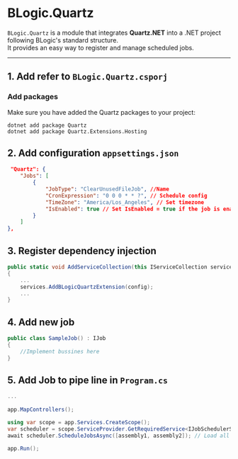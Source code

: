 ﻿# BLogic.Quartz

`BLogic.Quartz` is a module that integrates **Quartz.NET** into a .NET project following BLogic's standard structure.  
It provides an easy way to register and manage scheduled jobs.

---

## 1. Add refer to ``BLogic.Quartz.csporj``

### Add packages
Make sure you have added the Quartz packages to your project:
```shell
dotnet add package Quartz
dotnet add package Quartz.Extensions.Hosting
```

## 2. Add configuration ``appsettings.json``

```json
 "Quartz": {
    "Jobs": [
        {
            "JobType": "ClearUnusedFileJob", //Name
            "CronExpression": "0 0 0 * * ?", // Schedule config
            "TimeZone": "America/Los_Angeles", // Set timezone
            "IsEnabled": true // Set IsEnabled = true if the job is enabled
        }
    ]
},
```

## 3. Register dependency injection

```csharp
public static void AddServiceCollection(this IServiceCollection services, IConfiguration config)
{
    ...
    services.AddBLogicQuartzExtension(config);
    ...
}
```
## 4. Add new job
```csharp
public class SampleJob() : IJob
{
    //Implement bussines here
}
```


## 5. Add Job to pipe line in ``Program.cs``
```csharp
...
    
app.MapControllers();

using var scope = app.Services.CreateScope();
var scheduler = scope.ServiceProvider.GetRequiredService<IJobSchedulerService>();
await scheduler.ScheduleJobsAsync([assembly1, assembly2]); // Load all assembly containing jobs

app.Run();
```